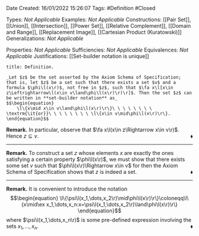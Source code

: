 <br />
<br />

Date Created: 16/01/2022 15:26:07
Tags: #Definition #Closed  

Types: _Not Applicable_
Examples: _Not Applicable_ 
Constructions: [[Pair Set]], [[Union]], [[Intersection]], [[Power Set]], [[Relative Complement]], [[Domain and Range]], [[Replacement Image]], [[Cartesian Product (Kuratowski)]]
Generalizations: _Not Applicable_

Properties: _Not Applicable_
Sufficiencies: _Not Applicable_
Equivalences: _Not Applicable_
Justifications: [[Set-builder notation is unique]]

``` ad-Definition
title: Definition.

_Let $z$ be the set asserted by the Axiom Schema of Specification; that is, let $z$ be a set such that there exists a set $v$ and a formula $\phi\l(x\r)$, not free in $z$, such that $\fa x\l[x\in z\Leftrightarrow\l(x\in v\land\phi\l(x\r)\r)\r]$. Then the set $z$ can be written in **set-builder notation** as_
$$\begin{equation}
    \l\{x\mid x\in v\land\phi\l(x\r)\r\}\ \ \ \ \ \ \ \ \textrm{\it{or}}\ \ \ \ \ \ \ \ \l\{x\in v\mid\phi\l(x\r)\r\}.
\end{equation}$$

```

**Remark.** In particular, observe that $\fa x\l(x\in z\Rightarrow x\in v\r)$. Hence $z\subseteq v$.<span style="float:right;">$\blacklozenge$</span>

---

**Remark.** To construct a set $z$ whose elements $x$ are exactly the ones satisfying a certain property $\phi\l(x\r)$, we must show that there exists some set $v$ such that $\phi\l(x\r)\Rightarrow x\in v$ for then the Axiom Schema of Specification shows that $z$ is indeed a set.<span style="float:right;">$\blacklozenge$</span>

---

**Remark.** It is convenient to introduce the notation
$$\begin{equation}
    \l\{\psi\l(x_1,\dots,x_2\r)\mid\phi\l(x\r)\r\}\coloneqq\l\{x\mid\ex x_1,\dots,x_n:x=\psi\l(x_1,\dots,x_2\r)\land\phi\l(x\r)\r\}
\end{equation}$$
where $\psi\l(x_1,\dots,x_n\r)$ is some pre-defined expression involving the sets $x_1,\dots,x_n$.<span style="float:right;">$\blacklozenge$</span>
